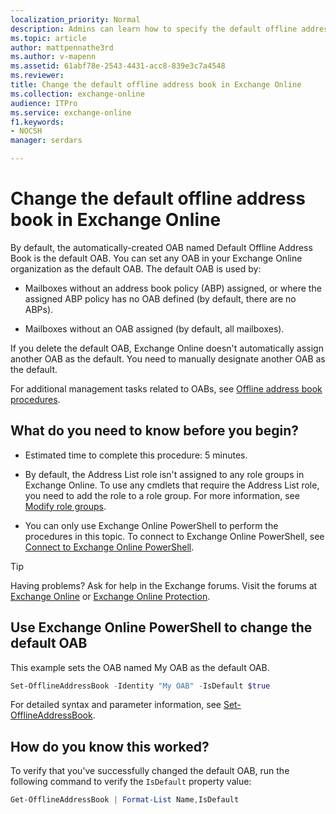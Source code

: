 ```yaml
---
localization_priority: Normal
description: Admins can learn how to specify the default offline address book (OAB) in Exchange Online
ms.topic: article
author: mattpennathe3rd
ms.author: v-mapenn
ms.assetid: 61abf78e-2543-4431-acc8-839e3c7a4548
ms.reviewer: 
title: Change the default offline address book in Exchange Online
ms.collection: exchange-online
audience: ITPro
ms.service: exchange-online
f1.keywords:
- NOCSH
manager: serdars

---
```


# Change the default offline address book in Exchange Online

By default, the automatically-created OAB named Default Offline Address Book is the default OAB. You can set any OAB in your Exchange Online organization as the default OAB. The default OAB is used by:

- Mailboxes without an address book policy (ABP) assigned, or where the assigned ABP policy has no OAB defined (by default, there are no ABPs).

- Mailboxes without an OAB assigned (by default, all mailboxes).

If you delete the default OAB, Exchange Online doesn't automatically assign another OAB as the default. You need to manually designate another OAB as the default.

For additional management tasks related to OABs, see [Offline address book procedures](offline-address-book-procedures.md).

## What do you need to know before you begin?

- Estimated time to complete this procedure: 5 minutes.

- By default, the Address List role isn't assigned to any role groups in Exchange Online. To use any cmdlets that require the Address List role, you need to add the role to a role group. For more information, see [Modify role groups](../../permissions-exo/role-groups.md#modify-role-groups).

- You can only use Exchange Online PowerShell to perform the procedures in this topic. To connect to Exchange Online PowerShell, see [Connect to Exchange Online PowerShell](https://docs.microsoft.com/powershell/exchange/connect-to-exchange-online-powershell).

> [!TIP]
> Having problems? Ask for help in the Exchange forums. Visit the forums at [Exchange Online](https://go.microsoft.com/fwlink/p/?linkId=267542) or [Exchange Online Protection](https://go.microsoft.com/fwlink/p/?linkId=285351).

## Use Exchange Online PowerShell to change the default OAB

This example sets the OAB named My OAB as the default OAB.

```PowerShell
Set-OfflineAddressBook -Identity "My OAB" -IsDefault $true
```

For detailed syntax and parameter information, see [Set-OfflineAddressBook](https://docs.microsoft.com/powershell/module/exchange/set-offlineaddressbook).

## How do you know this worked?

To verify that you've successfully changed the default OAB, run the following command to verify the `IsDefault` property value:

```PowerShell
Get-OfflineAddressBook | Format-List Name,IsDefault
```
